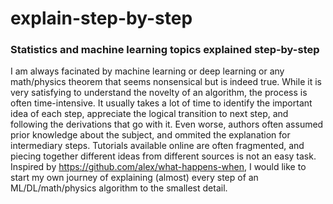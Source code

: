 # explain-step-by-step

### Statistics and machine learning topics explained step-by-step 

I am always facinated by machine learning or deep learning or any math/physics theorem that seems nonsensical but is indeed true. While it is very satisfying to understand the novelty of an algorithm, the process is often time-intensive. It usually takes a lot of time to identify the important idea of each step, appreciate the logical transition to next step, and following the derivations that go with it. Even worse, authors often assumed prior knowledge about the subject, and ommited the explanation for intermediary steps. Tutorials available online are often fragmented, and piecing together different ideas from different sources is not an easy task. Inspired by https://github.com/alex/what-happens-when, I would like to start my own journey of explaining (almost) every step of an ML/DL/math/physics algorithm to the smallest detail. 


